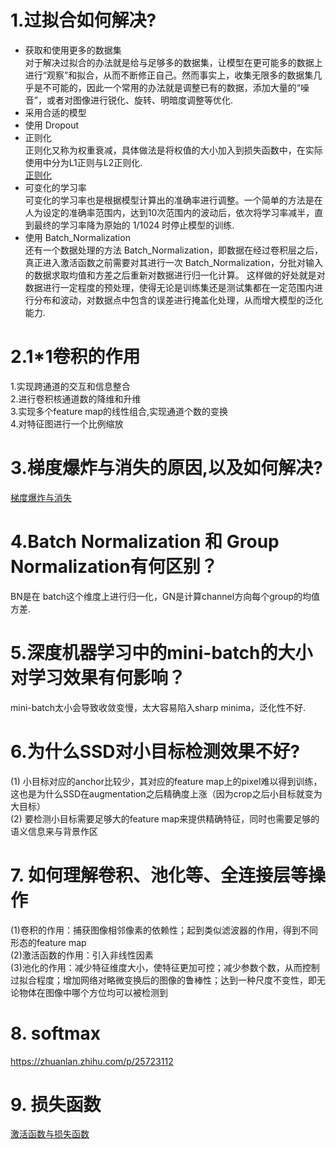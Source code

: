 # 1.过拟合如何解决?
* 获取和使用更多的数据集 <br>
对于解决过拟合的办法就是给与足够多的数据集，让模型在更可能多的数据上进行“观察”和拟合，从而不断修正自己。然而事实上，收集无限多的数据集几乎是不可能的，因此一个常用的办法就是调整已有的数据，添加大量的“噪音”，或者对图像进行锐化、旋转、明暗度调整等优化. <br>
* 采用合适的模型 <br>
* 使用 Dropout <br>
* 正则化 <br>
正则化又称为权重衰减，具体做法是将权值的大小加入到损失函数中，在实际使用中分为L1正则与L2正则化. <br>
[正则化](正则化.md) <br>
* 可变化的学习率 <br>
可变化的学习率也是根据模型计算出的准确率进行调整。一个简单的方法是在人为设定的准确率范围内，达到10次范围内的波动后，依次将学习率减半，直到最终的学习率降为原始的 1/1024 时停止模型的训练. <br>
* 使用 Batch_Normalization <br>
还有一个数据处理的方法 Batch_Normalization，即数据在经过卷积层之后，真正进入激活函数之前需要对其进行一次 Batch_Normalization，分批对输入的数据求取均值和方差之后重新对数据进行归一化计算。
这样做的好处就是对数据进行一定程度的预处理，使得无论是训练集还是测试集都在一定范围内进行分布和波动，对数据点中包含的误差进行掩盖化处理，从而增大模型的泛化能力. <br>

# 2.1*1卷积的作用
1.实现跨通道的交互和信息整合 <br>
2.进行卷积核通道数的降维和升维 <br>
3.实现多个feature map的线性组合,实现通道个数的变换 <br>
4.对特征图进行一个比例缩放 <br>

# 3.梯度爆炸与消失的原因,以及如何解决?
[梯度爆炸与消失](梯度爆炸与消失.md) <br>

# 4.Batch Normalization 和 Group Normalization有何区别？
BN是在 batch这个维度上进行归一化，GN是计算channel方向每个group的均值方差. <br>

# 5.深度机器学习中的mini-batch的大小对学习效果有何影响？
mini-batch太小会导致收敛变慢，太大容易陷入sharp minima，泛化性不好. <br>

# 6.为什么SSD对小目标检测效果不好?
(1) 小目标对应的anchor比较少，其对应的feature map上的pixel难以得到训练，这也是为什么SSD在augmentation之后精确度上涨（因为crop之后小目标就变为大目标）<br>
(2) 要检测小目标需要足够大的feature map来提供精确特征，同时也需要足够的语义信息来与背景作区 <br>

# 7. 如何理解卷积、池化等、全连接层等操作 
(1)卷积的作用：捕获图像相邻像素的依赖性；起到类似滤波器的作用，得到不同形态的feature map <br>
(2)激活函数的作用：引入非线性因素<br>
(3)池化的作用：减少特征维度大小，使特征更加可控；减少参数个数，从而控制过拟合程度；增加网络对略微变换后的图像的鲁棒性；达到一种尺度不变性，即无论物体在图像中哪个方位均可以被检测到 <br>

# 8. softmax
https://zhuanlan.zhihu.com/p/25723112 <br>

# 9. 损失函数
 [激活函数与损失函数](../激活函数与损失函数) <br>
